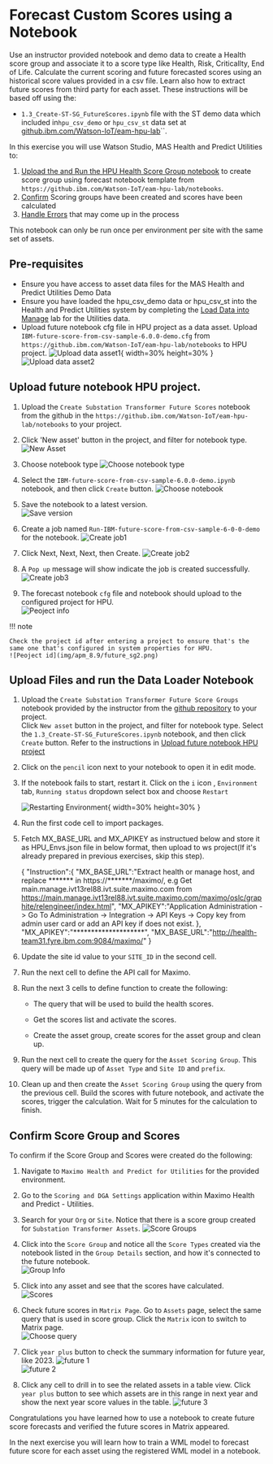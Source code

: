 # Forecast Custom Scores using a Notebook
Use an instructor provided notebook and demo data to create a Health score group and associate it to a score type like Health, Risk, Criticallty, End of Life.  Calculate the current scoring and future forecasted scores using an historical score values provided in a csv file.  Learn also how to extract future scores from third party for each asset. These instructions will be based off using the:

- `1.3_Create-ST-SG_FutureScores.ipynb` file with the ST demo data which included in`hpu_csv_demo` or `hpu_csv_st` data set at  [github.ibm.com/Watson-IoT/eam-hpu-lab](https://github.ibm.com/Watson-IoT/eam-hpu-lab/csv-files)``.

In this exercise you will use Watson Studio, MAS Health and Predict Utilities to:

1. [Upload the and Run the HPU Health Score Group notebook](#run_notebook) to create score group using forecast notebook template from `https://github.ibm.com/Watson-IoT/eam-hpu-lab/notebooks`. 
2. [Confirm](#confirm_upload) Scoring groups have been created and scores have been calculated
3. [Handle Errors](#error_handling) that may come up in the process

This notebook can only be run once per environment per site with the same set of assets. 

## Pre-requisites 

- Ensure you have access to asset data files for the MAS Health and Predict Utilities Demo Data
- Ensure you have loaded the hpu_csv_demo data or hpu_csv_st into the Health and Predict Utilities system by completing the [Load Data into Manage](../../apm_8.7/asset_data_loader) lab for the Utilities data.
- Upload future notebook cfg file in HPU project as a data asset.  Upload `IBM-future-score-from-csv-sample-6.0.0-demo.cfg` from `https://github.ibm.com/Watson-IoT/eam-hpu-lab/notebooks` to HPU project.
    ![Upload data asset1](img/apm_8.9/future_sg5.png){ width=30% height=30% }
    ![Upload data asset2](img/apm_8.9/future_sg6.png)


## Upload future notebook HPU project.
<a name="upload_notebook"></a>   

1. Upload the `Create Substation Transformer Future Scores` notebook from the github in the `https://github.ibm.com/Watson-IoT/eam-hpu-lab/notebooks` to your project.    

2. Click 'New asset' button in the project, and filter for notebook type.   
![New Asset](img/apm_8.9/pump_sg1.png)     

3. Choose notebook type
![Choose notebook type](img/apm_8.9/pump_sg2.png)

4. Select the `IBM-future-score-from-csv-sample-6.0.0-demo.ipynb` notebook, and then click `Create` button. 
![Choose notebook](img/apm_8.9/future_sg7.png)   

5. Save the notebook to a latest version.   
![Save version](img/apm_8.9/future_sg8.png)

6. Create a job named `Run-IBM-future-score-from-csv-sample-6-0-0-demo` for the notebook.
![Create job1](img/apm_8.9/future_sg9.png)   

7. Click Next, Next, Next, then Create.
![Create job2](img/apm_8.9/future_sg10.png)   

8. A `Pop up` message will show indicate the job is created successfully.   
![Create job3](img/apm_8.9/future_sg11.png) 

9. The forecast notebook `cfg` file and notebook should upload to the configured project for HPU.   
![Peoject info](img/apm_8.9/future_sg1.png)   

!!! note

    Check the project id after entering a project to ensure that's the same one that's configured in system properties for HPU.
    ![Peoject id](img/apm_8.9/future_sg2.png)   

## Upload Files and run the Data Loader Notebook
<a name="run_notebook"></a>

1. Upload the `Create Substation Transformer Future Score Groups` notebook provided by the instructor from the [github repository](https://github.ibm.com/Watson-IoT/eam-hpu-lab/notebooks) to your project.    
Click `New asset` button in the project, and filter for notebook type.  Select the `1.3_Create-ST-SG_FutureScores.ipynb` notebook, and then click `Create` button. Refer to the instructions in [Upload future notebook HPU project](#upload_notebook)

2. Click on the `pencil` icon next to your notebook to open it in edit mode.

3. If the notebook fails to start, restart it.  Click on the `i` icon , `Environment` tab,  `Running status` dropdown select box and choose `Restart`

    ![Restarting Environment](img/apm_8.7/HPU_dataloader_3.png){ width=30% height=30% } 

4. Run the first code cell to import packages.

5. Fetch MX_BASE_URL and MX_APIKEY as instructued below and store it as HPU_Envs.json file in below format, then upload to ws project(If it's already prepared in previous exercises, skip this step).    

    
    {
    "Instruction":{
        "MX_BASE_URL":"Extract health or manage host, and replace ******* in https://*******/maximo/, e.g Get main.manage.ivt13rel88.ivt.suite.maximo.com from https://main.manage.ivt13rel88.ivt.suite.maximo.com/maximo/oslc/graphite/relengineer/index.html",
        "MX_APIKEY":"Application Administration -> Go To Administration -> Integration -> API Keys -> Copy key from admin user card or add an API key if does not exist.
    },
    "MX_APIKEY":"********************",
    "MX_BASE_URL":"http://health-team31.fyre.ibm.com:9084/maximo/"
    }
       

6. Update the site id value to your `SITE_ID` in the second cell.

7. Run the next cell to define the API call for Maximo.

8. Run the next 3 cells to define function to create the following:

   - The query that will be used to build the health scores.
    
   - Get the scores list and activate the scores.
    
   - Create the asset group, create scores for the asset group and clean up.
    
9. Run the next cell to create the query for the `Asset Scoring Group`. This query will be made up of `Asset Type` and `Site ID` and `prefix`.

10. Clean up and then create the `Asset Scoring Group` using the query from the previous cell.  Build the scores with future 
notebook, and activate the scores, trigger the calculation. Wait for 5 minutes for the calculation to finish.

## Confirm  Score Group and Scores
<a name="confirm_upload"></a>
To confirm if the Score Group and Scores were created do the following: 

1. Navigate to `Maximo Health and Predict for Utilities` for the provided environment.

2. Go to the `Scoring and DGA Settings` application within Maximo Health and Predict - Utilities.

3. Search for your `Org` or `Site`. Notice that there is a score group created for `Substation Transformer Assets`. 
    ![Score Groups](img/apm_8.9/future_sg12.png)   

4. Click into the `Score Group` and notice all the `Score Types` created via the notebook listed in the `Group Details` section, and how it's connected to the future notebook.   
    ![Group Info](img/apm_8.9/future_sg13.png)   

5. Click into any asset and see that the scores have calculated.   
    ![Scores](img/apm_8.9/future_sg14.png)   

6. Check future scores in `Matrix Page`. Go to `Assets` page, select the same query that is used in score group. Click the 
`Matrix` icon to switch to Matrix page.   
    ![Choose query](img/apm_8.9/future_sg15.png)     

7. Click `year plus` button to check the summary information for future year, like 2023.
    ![future 1](img/apm_8.9/future_sg16.png)    
    ![future 2](img/apm_8.9/future_sg17.png)     

8. Click any cell to drill in to see the related assets in a table view. Click `year plus` button to see which assets are 
in this range in next year and  show the next year score values in the table.
    ![future 3](img/apm_8.9/future_sg18.png)   


Congratulations you have learned how to use a notebook to create future score forecasts and verified the future scores in Matrix appeared.

In the next exercise you will learn how to train a WML model to forecast future score for each asset using the registered WML model in a notebook.